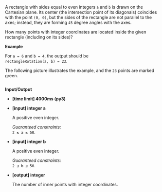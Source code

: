 <div class="markdown"><p>A rectangle with sides equal to even integers <code>a</code> and <code>b</code> is drawn on the Cartesian plane. Its center (the intersection point of its diagonals) coincides with the point <code>(0, 0)</code>, but the sides of the rectangle are not parallel to the axes; instead, they are forming <code>45</code> degree angles with the axes.</p>
<p>How many points with integer coordinates are located inside the given rectangle (including on its sides)?</p>
<p><strong>Example</strong></p>
<p>For <code>a = 6</code> and <code>b = 4</code>, the output should be<br>
<code>rectangleRotation(a, b) = 23</code>.</p>
<p>The following picture illustrates the example, and the <code>23</code> points are marked green.</p>
<p><img src="https://codefightsuserpics.s3.amazonaws.com/tasks/rectangleRotation/img/rectangle.png?_tm=1491302229445" alt=""></p>
<p><strong>Input/Output</strong></p>
<ul>
<li><strong>[time limit] 4000ms (py3)</strong></li>
</ul>
<ul>
<li>
<p><strong>[input] integer a</strong></p>
<p>A positive even integer.</p>
<p><em>Guaranteed constraints:</em><br>
<code>2 ≤ a ≤ 50</code>.</p>
</li>
<li>
<p><strong>[input] integer b</strong></p>
<p>A positive even integer.</p>
<p><em>Guaranteed constraints:</em><br>
<code>2 ≤ b ≤ 50</code>.</p>
</li>
<li>
<p><strong>[output] integer</strong></p>
<p>The number of inner points with integer coordinates.</p>
</li>
</ul>
</div>